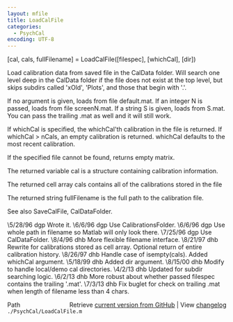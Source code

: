 ```yaml
---
layout: mfile
title: LoadCalFile
categories:
  - PsychCal
encoding: UTF-8
---
```


[cal, cals, fullFilename] = LoadCalFile([filespec], [whichCal], [dir])

Load calibration data from saved file in the CalData folder.
Will search one level deep in the CalData folder if the
file does not exist at the top level, but skips subdirs
called 'xOld', 'Plots', and those that begin with '.'.

If no argument is given, loads from file default.mat.  If
an integer N is passed, loads from file screenN.mat.  If
a string S is given, loads from S.mat.  You can pass the
trailing .mat as well and it will still work.

If whichCal is specified, the whichCal'th calibration
in the file is returned.  If whichCal \> nCals, an
empty calibration is returned.  whichCal defaults
to the most recent calibration.

If the specified file cannot be found, returns empty matrix.

The returned variable cal is a structure containing calibration
information.

The returned cell array cals contains all of the calibrations
stored in the file

The returned string fullFilename is the full path to the calibration
file.

See also SaveCalFile, CalDataFolder.

\5/28/96  dgp  Wrote it.
\6/6/96   dgp  Use CalibrationsFolder.
\6/6/96   dgp  Use whole path in filename so Matlab will only look there.
\7/25/96  dgp  Use CalDataFolder.
\8/4/96   dhb  More flexible filename interface.
\8/21/97  dhb  Rewrite for calibrations stored as cell array.
              Optional return of entire calibration history.
\8/26/97  dhb  Handle case of isempty(cals).
              Added whichCal argument.
\5/18/99  dhb  Added dir argument.
\8/15/00  dhb  Modify to handle local/demo cal directories.
\4/2/13   dhb  Updated for subdir searching logic.
\6/2/13   dhb  More robust about whether passed filespec contains the trailing '.mat'.
\7/3/13   dhb  Fix buglet for check on trailing .mat when length of filename less than 4 chars.


<div class="code_header" style="text-align:right;">
  <span style="float:left;">Path&nbsp;&nbsp;</span> <span class="counter">Retrieve <a href=
  "https://raw.github.com/Psychtoolbox-3/Psychtoolbox-3/beta/./PsychCal/LoadCalFile.m">current version from GitHub</a> | View <a href=
  "https://github.com/Psychtoolbox-3/Psychtoolbox-3/commits/beta/./PsychCal/LoadCalFile.m">changelog</a></span>
</div>
<div class="code">
  <code>./PsychCal/LoadCalFile.m</code>
</div>
